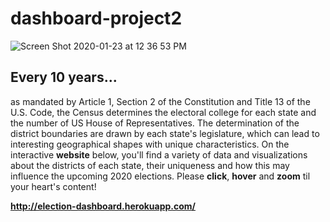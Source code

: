 # dashboard-project2
![Screen Shot 2020-01-23 at 12 36 53 PM](https://user-images.githubusercontent.com/54033512/73013447-f5418500-3ddd-11ea-8370-c15b08d51d64.png)
## Every 10 years...
as mandated by Article 1, Section 2 of the Constitution and Title 13 of the U.S. Code, the Census determines the electoral college for each state and the number of US House of Representatives. The determination of the district boundaries are drawn by each state's legislature, which can lead to interesting geographical shapes with unique characteristics. On the interactive **website** below, you'll find a variety of data and visualizations about the districts of each state, their uniqueness and how this may influence the upcoming 2020 elections. Please **click**, **hover** and **zoom** til your heart's content!

**http://election-dashboard.herokuapp.com/**
